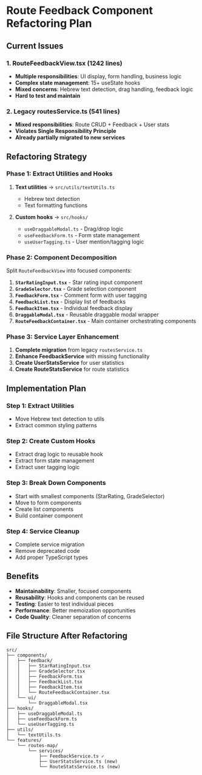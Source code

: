 # Route Feedback Component Refactoring Plan

## Current Issues

### 1. RouteFeedbackView.tsx (1242 lines)
- **Multiple responsibilities**: UI display, form handling, business logic
- **Complex state management**: 15+ useState hooks
- **Mixed concerns**: Hebrew text detection, drag handling, feedback logic
- **Hard to test and maintain**

### 2. Legacy routesService.ts (541 lines)  
- **Mixed responsibilities**: Route CRUD + Feedback + User stats
- **Violates Single Responsibility Principle**
- **Already partially migrated to new services**

## Refactoring Strategy

### Phase 1: Extract Utilities and Hooks
1. **Text utilities** → `src/utils/textUtils.ts`
   - Hebrew text detection
   - Text formatting functions

2. **Custom hooks** → `src/hooks/`
   - `useDraggableModal.ts` - Drag/drop logic
   - `useFeedbackForm.ts` - Form state management
   - `useUserTagging.ts` - User mention/tagging logic

### Phase 2: Component Decomposition
Split `RouteFeedbackView` into focused components:

1. **`StarRatingInput.tsx`** - Star rating input component
2. **`GradeSelector.tsx`** - Grade selection component  
3. **`FeedbackForm.tsx`** - Comment form with user tagging
4. **`FeedbackList.tsx`** - Display list of feedbacks
5. **`FeedbackItem.tsx`** - Individual feedback display
6. **`DraggableModal.tsx`** - Reusable draggable modal wrapper
7. **`RouteFeedbackContainer.tsx`** - Main container orchestrating components

### Phase 3: Service Layer Enhancement
1. **Complete migration** from legacy `routesService.ts`
2. **Enhance FeedbackService** with missing functionality
3. **Create UserStatsService** for user statistics
4. **Create RouteStatsService** for route statistics

## Implementation Plan

### Step 1: Extract Utilities
- Move Hebrew text detection to utils
- Extract common styling patterns

### Step 2: Create Custom Hooks
- Extract drag logic to reusable hook
- Extract form state management
- Extract user tagging logic

### Step 3: Break Down Components
- Start with smallest components (StarRating, GradeSelector)
- Move to form components
- Create list components
- Build container component

### Step 4: Service Cleanup
- Complete service migration
- Remove deprecated code
- Add proper TypeScript types

## Benefits
- **Maintainability**: Smaller, focused components
- **Reusability**: Hooks and components can be reused
- **Testing**: Easier to test individual pieces
- **Performance**: Better memoization opportunities
- **Code Quality**: Cleaner separation of concerns

## File Structure After Refactoring
```
src/
├── components/
│   ├── feedback/
│   │   ├── StarRatingInput.tsx
│   │   ├── GradeSelector.tsx
│   │   ├── FeedbackForm.tsx
│   │   ├── FeedbackList.tsx
│   │   ├── FeedbackItem.tsx
│   │   └── RouteFeedbackContainer.tsx
│   └── ui/
│       └── DraggableModal.tsx
├── hooks/
│   ├── useDraggableModal.ts
│   ├── useFeedbackForm.ts
│   └── useUserTagging.ts
├── utils/
│   └── textUtils.ts
└── features/
    └── routes-map/
        └── services/
            ├── FeedbackService.ts ✓
            ├── UserStatsService.ts (new)
            └── RouteStatsService.ts (new)
```
